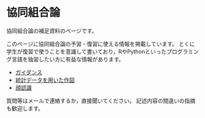 # 協同組合論

協同組合論の補足資料のページです。

このページに協同組合論の予習・復習に使える情報を掲載しています。
とくに学生が復習で使うことを意識して書いており，RやPythonといったプログラミング言語を独習したい方に有益な情報があります。

- [ガイダンス](https://takeshinishimura.github.io/Cooperative/01_introduction.html)
- [統計データを用いた作図](https://takeshinishimura.github.io/Cooperative/02_stats.html)
- [顔認識](https://takeshinishimura.github.io/Cooperative/03_face.html)


質問等はメールで連絡するか，直接聞いてください。
記述内容の間違いの指摘も歓迎します。
